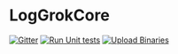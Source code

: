 # LogGrokCore

[![Gitter](https://badges.gitter.im/LogGrokCore/community.svg)](https://gitter.im/LogGrokCore/community?utm_source=badge&utm_medium=badge&utm_campaign=pr-badge&utm_content=badge)
[![Run Unit tests](https://github.com/zhenyatnk/LogGrokCore/actions/workflows/run-tests.yml/badge.svg)](https://github.com/zhenyatnk/LogGrokCore/actions/workflows/run-tests.yml)
[![Upload Binaries](https://github.com/zhenyatnk/LogGrokCore/actions/workflows/build_upload.yml/badge.svg)](https://github.com/zhenyatnk/LogGrokCore/actions/workflows/build_upload.yml)
